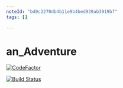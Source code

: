 ```yaml
---
noteId: "bd0c2270db4b11e9b4bed939ab3919bf"
tags: []

---
```


# an_Adventure

[![CodeFactor](https://www.codefactor.io/repository/github/ttocsneb/an_adventure/badge/master)](https://www.codefactor.io/repository/github/ttocsneb/an_adventure/overview/master)

[![Build Status](https://travis-ci.com/ttocsneb/an_Adventure.svg?branch=master)](https://travis-ci.com/ttocsneb/an_Adventure)